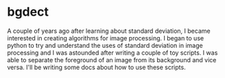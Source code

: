bgdect
======

A couple of years ago after learning about standard deviation, I became interested in creating algorithms for image processing.
I began to use python to try and understand the uses of standard deviation in image processing and I was astounded after writing
a couple of toy scripts. I was able to separate the foreground of an image from its background and vice versa. I'll be writing some
docs about how to use these scripts.
